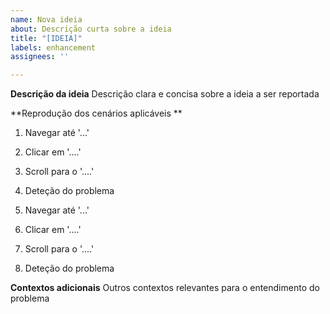 ```yaml
---
name: Nova ideia
about: Descrição curta sobre a ideia
title: "[IDEIA]"
labels: enhancement
assignees: ''

---
```


**Descrição da ideia**
Descrição clara e concisa sobre a ideia a ser reportada

**Reprodução dos cenários aplicáveis **
1. Navegar até '...'
2. Clicar em '....'
3. Scroll para o '....'
4. Deteção do problema


1. Navegar até '...'
2. Clicar em '....'
3. Scroll para o '....'
4. Deteção do problema

**Contextos adicionais**
Outros contextos relevantes para o entendimento do problema
